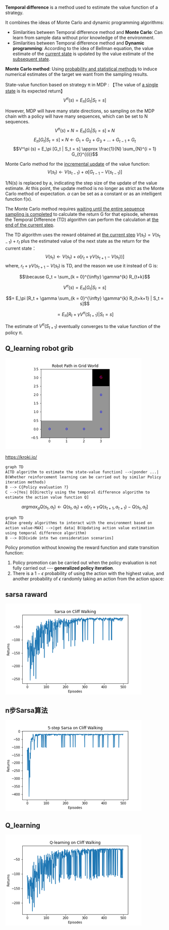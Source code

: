 **Temporal difference** is a method used to estimate the value function of a strategy.

It combines the ideas of Monte Carlo and dynamic programming algorithms:

* Similarities between Temporal difference method and **Monte Carlo**: Can learn from sample data without prior knowledge of the environment.
* Similarities between Temporal difference method and **Dynamic programming**: According to the idea of Bellman equation, the value estimate of the <u>current state</u> is updated by the value estimate of the <u>subsequent state</u>.

**Monte Carlo method**: Using <u>probability and statistical methods</u> to induce numerical estimates of the target we want from the sampling results.

State-value function based on strategy π in MDP :
【The value of <u>a single state</u> is its expected return】
$$V^\pi (s) = E_\pi [G_t | S_t = s]$$

However, MDP will have many state directions, so sampling on the MDP chain with a policy will have many sequences, which can be set to N sequences.
$$V^\pi (s) \times N = E_\pi [G_t | S_t = s] \times N$$
$$E_\pi [G_t | S_t = s] \times N \gets G_1 + G_2 + G_3 + ... + G_{t-1} + G_t$$
$$V^\pi (s) = E_\pi [G_t | S_t = s] \approx \frac{1}{N} \sum_{N}^{i = 1} G_{t}^{(i)}$$

Monte Carlo method for the <u>incremental update</u> of the value function:
$$V(s_t) \gets V(s_{t-1}) + \alpha [G_{t-1} - V(s_{t-1})]$$

1/N(s) is replaced by a, indicating the step size of the update of the value estimate. At this point, the update method is no longer as strict as the Monte Carlo method of expectation. $\alpha$ can be set as a constant or as an intelligent function f(x).

The Monte Carlo method requires <u>waiting until the entire sequence sampling is completed</u> to calculate the return  G for that episode, whereas the Temporal Difference (TD) algorithm can perform the calculation at <u>the end of the current step</u>.

The TD algorithm uses the reward obtained at <u>the current step</u> $V(s_t) = V(s_{t-1}) + r_t$ plus the estimated value of the next state as the return for the current state：
$$V(s_t) \gets V(s_{t}) + \alpha [r_t + \gamma V(s_{t+1} - V(s_t)) ]$$
where, $r_t + \gamma V(s_{t+1} - V(s_t)$ is TD, and the reason we use it instead of G is:

$$\because G_t = \sum_{k = 0}^{\infty} \gamma^{k} R_{t+k}$$

$$V^\pi (s) = E_\pi [G_t | S_t = s]$$

$$= E_\pi [R_t + \gamma \sum_{k = 0}^{\infty} \gamma^{k} R_{t+k+1} | S_t = s]$$

$$= E_\pi [R_t + \gamma V^\pi(S_{t+1}) | S_t = s]$$

The estimate of $V^\pi(S_{t+1})$ eventually converges to the value function of the policy π.
## Q_learning robot grib
![](TemporalDifference/robot_move.png)

https://kroki.io/


```mermaid
graph TD
A[TD algorithm to estimate the state-value function] -->|ponder ...| B(Whether reinforcement learning can be carried out by similar Policy iteration methods)
B --> C{Policy evaluation ?}
C -->|Yes| D[Directly using the temporal difference algorithm to estimate the action value function Q]
```

$$arg max_a Q(s_t, a_t) \gets Q(s_t, a_t) + \alpha [r_t + \gamma Q(s_{t+1}, a_{t+1}) - Q(s_t, a_t] $$

```mermaid
graph TD
A[Use greedy algorithms to interact with the environment based on action value-MAX] -->|get data| B(Updating action value estimation using temporal difference algorithm)
B --> D[Divide into two consideration scenarios]
```


Policy promotion without knowing the reward function and state transition function:
1. Policy promotion can be carried out when the policy evaluation is not fully carried out --- **generalized policy iteration**.
2. There is a $1 - \epsilon$ probability of using the action with the highest value, and another probability of $\epsilon$ randomly taking an action from the action space:


## sarsa raward 
![](TemporalDifference/Sarsa_grid_CumulativeReward.png)

## n步Sarsa算法
![](TemporalDifference/nStep_Sarsa.png)

## Q_learning
![](TemporalDifference/Q_learning_cumulativeReward.png)